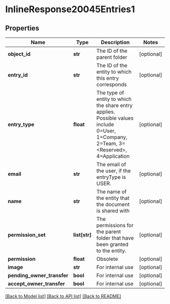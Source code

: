 # InlineResponse20045Entries1

## Properties
Name | Type | Description | Notes
------------ | ------------- | ------------- | -------------
**object_id** | **str** | The ID of the parent folder | [optional] 
**entry_id** | **str** | The ID of the entity to which this entry corresponds | [optional] 
**entry_type** | **float** | The type of entity to which the share entry      applies. Possible values include  0&#x3D;User, 1&#x3D;Company, 2&#x3D;Team, 3&#x3D;&lt;Reserved&gt;, 4&#x3D;Application | [optional] 
**email** | **str** | The email of the user, if the entryType is USER. | [optional] 
**name** | **str** | The name of the entity that the document is shared with | [optional] 
**permission_set** | **list[str]** | The permissions for the parent folder that      have been granted to the entity. | [optional] 
**permission** | **float** | Obsolete | [optional] 
**image** | **str** | For internal use | [optional] 
**pending_owner_transfer** | **bool** | For internal use | [optional] 
**accept_owner_transfer** | **bool** | For internal use | [optional] 

[[Back to Model list]](../README.md#documentation-for-models) [[Back to API list]](../README.md#documentation-for-api-endpoints) [[Back to README]](../README.md)


